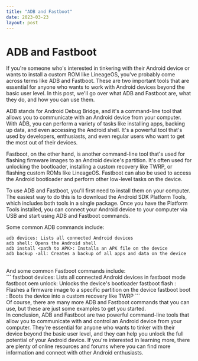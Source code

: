 ```yaml
---
title: "ADB and Fastboot"
date: 2023-03-23
layout: post
---
```


# ADB and Fastboot
If you're someone who's interested in tinkering with their Android device or wants to install a custom ROM like LineageOS, you've probably come across terms like ADB and Fastboot. These are two important tools that are essential for anyone who wants to work with Android devices beyond the basic user level. In this post, we'll go over what ADB and Fastboot are, what they do, and how you can use them. <br />

ADB stands for Android Debug Bridge, and it's a command-line tool that allows you to communicate with an Android device from your computer. With ADB, you can perform a variety of tasks like installing apps, backing up data, and even accessing the Android shell. It's a powerful tool that's used by developers, enthusiasts, and even regular users who want to get the most out of their devices. <br />

Fastboot, on the other hand, is another command-line tool that's used for flashing firmware images to an Android device's partition. It's often used for unlocking the bootloader, installing a custom recovery like TWRP, or flashing custom ROMs like LineageOS. Fastboot can also be used to access the Android bootloader and perform other low-level tasks on the device. <br />

To use ADB and Fastboot, you'll first need to install them on your computer. The easiest way to do this is to download the Android SDK Platform Tools, which includes both tools in a single package. Once you have the Platform Tools installed, you can connect your Android device to your computer via USB and start using ADB and Fastboot commands. <br />

Some common ADB commands include:<br />
```
adb devices: Lists all connected Android devices
adb shell: Opens the Android shell
adb install <path to APK>: Installs an APK file on the device
adb backup -all: Creates a backup of all apps and data on the device
```
<br />
And some common Fastboot commands include:
<br />
```
fastboot devices: Lists all connected Android devices in fastboot mode
fastboot oem unlock: Unlocks the device's bootloader
fastboot flash <partition> <firmware image>: Flashes a firmware image to a specific partition on the device
fastboot boot <recovery image>: Boots the device into a custom recovery like TWRP
```
<br />
Of course, there are many more ADB and Fastboot commands that you can use, but these are just some examples to get you started.
<br />
In conclusion, ADB and Fastboot are two powerful command-line tools that allow you to communicate with and control an Android device from your computer. They're essential for anyone who wants to tinker with their device beyond the basic user level, and they can help you unlock the full potential of your Android device. If you're interested in learning more, there are plenty of online resources and forums where you can find more information and connect with other Android enthusiasts.
